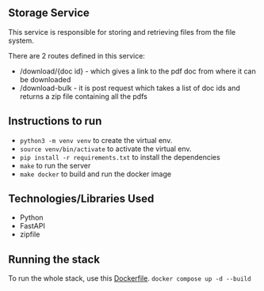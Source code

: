 ## Storage Service

This service is responsible for storing and retrieving files from the file system.

There are 2 routes defined in this service:
- /download/{doc id} - which gives a link to the pdf doc from where it can be downloaded
- /download-bulk - it is post request which takes a list of doc ids and returns a zip file containing all the pdfs

## Instructions to run

- `python3 -m venv venv` to create the virtual env.
- `source venv/bin/activate` to activate the virtual env.
- `pip install -r requirements.txt` to install the dependencies
- `make` to run the server
- `make docker` to build and run the docker image

## Technologies/Libraries Used

- Python
- FastAPI
- zipfile

## Running the stack

To run the whole stack, use this [Dockerfile](https://github.com/Doc2PDF/deployments/blob/main/docker-compose.yaml).
`docker compose up -d --build`
